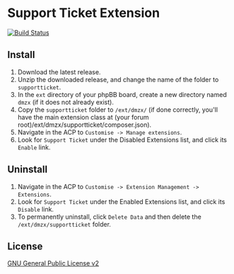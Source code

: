 # Support Ticket Extension

[![Build Status](https://travis-ci.org/dmzx/Support-Ticket.svg?branch=master)](https://travis-ci.org/dmzx/Support-Ticket)

## Install
1. Download the latest release.
2. Unzip the downloaded release, and change the name of the folder to `supportticket`.
3. In the `ext` directory of your phpBB board, create a new directory named `dmzx` (if it does not already exist).
4. Copy the `supportticket` folder to `/ext/dmzx/` (if done correctly, you'll have the main extension class at (your forum root)/ext/dmzx/supportticket/composer.json).
5. Navigate in the ACP to `Customise -> Manage extensions`.
6. Look for `Support Ticket` under the Disabled Extensions list, and click its `Enable` link.

## Uninstall
1. Navigate in the ACP to `Customise -> Extension Management -> Extensions`.
2. Look for `Support Ticket` under the Enabled Extensions list, and click its `Disable` link.
3. To permanently uninstall, click `Delete Data` and then delete the `/ext/dmzx/supportticket` folder.

## License
[GNU General Public License v2](http://opensource.org/licenses/GPL-2.0)
